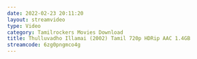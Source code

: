 ```yaml
---
date: 2022-02-23 20:11:20
layout: streamvideo
type: Video
category: Tamilrockers Movies Download
title: Thulluvadho Illamai (2002) Tamil 720p HDRip AAC 1.4GB
streamcode: 6zg0pngmco4g
---
```

